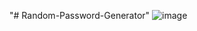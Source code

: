 "# Random-Password-Generator" 
![image](https://github.com/user-attachments/assets/3d01be35-229c-4323-a713-82b29c29b82b)
